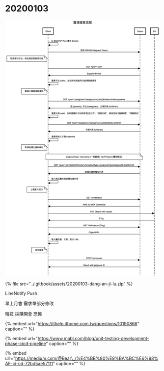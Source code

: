 # 20200103

![](../.gitbook/assets/image%20%2872%29.png)

{% file src="../.gitbook/assets/20200103-dang-an-ji-lu.zip" %}

LineNotify Push

早上月會 需求單部分修改

精技 採購開會 恐怖

{% embed url="https://ithelp.ithome.com.tw/questions/10190866" caption="" %}

{% embed url="https://www.mabl.com/blog/unit-testing-development-phase-cicd-pipeline" caption="" %}

{% embed url="https://medium.com/@Bear\_/%E4%BB%80%E9%BA%BC%E6%98%AF-ci-cd-72bd5ae571f1" caption="" %}

